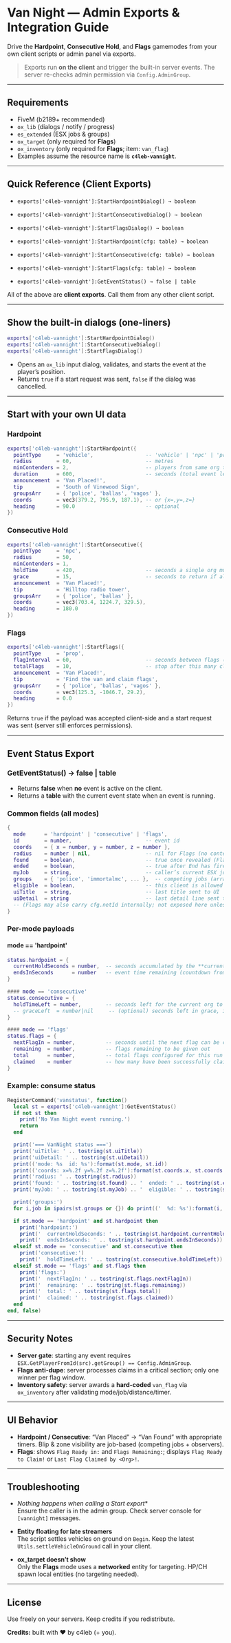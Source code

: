 # Van Night — Admin Exports & Integration Guide

Drive the **Hardpoint**, **Consecutive Hold**, and **Flags** gamemodes from your own client scripts or admin panel via exports.

> Exports run **on the client** and trigger the built-in server events. The server re-checks admin permission via `Config.AdminGroup`.

---

## Requirements

- FiveM (b2189+ recommended)
- `ox_lib` (dialogs / notify / progress)
- `es_extended` (ESX jobs & groups)
- `ox_target` (only required for **Flags**)
- `ox_inventory` (only required for **Flags**; item: `van_flag`)
- Examples assume the resource name is **`c4leb-vannight`**.

---

## Quick Reference (Client Exports)

- `exports['c4leb-vannight']:StartHardpointDialog() → boolean`
- `exports['c4leb-vannight']:StartConsecutiveDialog() → boolean`
- `exports['c4leb-vannight']:StartFlagsDialog() → boolean`

- `exports['c4leb-vannight']:StartHardpoint(cfg: table) → boolean`
- `exports['c4leb-vannight']:StartConsecutive(cfg: table) → boolean`
- `exports['c4leb-vannight']:StartFlags(cfg: table) → boolean`

- `exports['c4leb-vannight']:GetEventStatus() → false | table`

All of the above are **client exports**. Call them from any other client script.

---

## Show the built-in dialogs (one-liners)

```lua
exports['c4leb-vannight']:StartHardpointDialog()
exports['c4leb-vannight']:StartConsecutiveDialog()
exports['c4leb-vannight']:StartFlagsDialog()
```

- Opens an `ox_lib` input dialog, validates, and starts the event at the player’s position.
- Returns `true` if a start request was sent, `false` if the dialog was cancelled.

---

## Start with your own UI data

### Hardpoint

```lua
exports['c4leb-vannight']:StartHardpoint({
  pointType     = 'vehicle',                 -- 'vehicle' | 'npc' | 'prop'
  radius        = 60,                        -- metres
  minContenders = 2,                         -- players from same org to count
  duration      = 600,                       -- seconds (total event length after reveal)
  announcement  = 'Van Placed!',
  tip           = 'South of Vinewood Sign',
  groupsArr     = { 'police', 'ballas', 'vagos' },
  coords        = vec3(379.2, 795.9, 187.1), -- or {x=,y=,z=}
  heading       = 90.0                       -- optional
})
```

### Consecutive Hold

```lua
exports['c4leb-vannight']:StartConsecutive({
  pointType     = 'npc',
  radius        = 50,
  minContenders = 1,
  holdTime      = 420,                       -- seconds a single org must hold continuously
  grace         = 15,                        -- seconds to return if all leave/die
  announcement  = 'Van Placed!',
  tip           = 'Hilltop radio tower',
  groupsArr     = { 'police', 'ballas' },
  coords        = vec3(703.4, 1224.7, 329.5),
  heading       = 180.0
})
```

### Flags

```lua
exports['c4leb-vannight']:StartFlags({
  pointType     = 'prop',
  flagInterval  = 60,                        -- seconds between flags (restarts after a claim)
  totalFlags    = 10,                        -- stop after this many claims
  announcement  = 'Van Placed!',
  tip           = 'Find the van and claim flags',
  groupsArr     = { 'police', 'ballas', 'vagos' },
  coords        = vec3(125.3, -1046.7, 29.2),
  heading       = 0.0
})
```

Returns `true` if the payload was accepted client-side and a start request was sent (server still enforces permissions).

---

## Event Status Export

### GetEventStatus() → false | table

- Returns **false** when **no** event is active on the client.
- Returns a **table** with the current event state when an event is running.

### Common fields (all modes)
```lua
{
  mode      = 'hardpoint' | 'consecutive' | 'flags',
  id        = number,                        -- event id
  coords    = { x = number, y = number, z = number },
  radius    = number | nil,                  -- nil for Flags (no contest radius)
  found     = boolean,                       -- true once revealed (Flags start true)
  ended     = boolean,                       -- true after End has fired (until cleanup)
  myJob     = string,                        -- caller’s current ESX job
  groups    = { 'police', 'immortalmc', ... },  -- competing jobs (array)
  eligible  = boolean,                       -- this client is allowed to see/compete
  uiTitle   = string,                        -- last title sent to UI
  uiDetail  = string                         -- last detail line sent to UI
  -- (Flags may also carry cfg.netId internally; not exposed here unless you add it)
}
```
### Per-mode payloads

#### mode == 'hardpoint'
```lua
status.hardpoint = {
  currentHoldSeconds = number,  -- seconds accumulated by the **current** holding org
  endsInSeconds      = number   -- event time remaining (countdown from duration)
}
```
```lua
#### mode == 'consecutive'
status.consecutive = {
  holdTimeLeft = number,        -- seconds left for the current org to win
  -- graceLeft  = number|nil     -- (optional) seconds left in grace, if you expose it
}
```
```lua
#### mode == 'flags'
status.flags = {
  nextFlagIn = number,          -- seconds until the next flag can be claimed
  remaining  = number,          -- flags remaining to be given out
  total      = number,          -- total flags configured for this run
  claimed    = number           -- how many have been successfully claimed so far
}
```
### Example: consume status
```lua
RegisterCommand('vanstatus', function()
  local st = exports['c4leb-vannight']:GetEventStatus()
  if not st then
    print('No Van Night event running.')
    return
  end

  print('=== VanNight status ===')
  print('uiTitle: ' .. tostring(st.uiTitle))
  print('uiDetail: ' .. tostring(st.uiDetail))
  print(('mode: %s  id: %s'):format(st.mode, st.id))
  print(('coords: x=%.2f y=%.2f z=%.2f'):format(st.coords.x, st.coords.y, st.coords.z))
  print('radius: ' .. tostring(st.radius))
  print('found: ' .. tostring(st.found) .. '  ended: ' .. tostring(st.ended))
  print('myJob: ' .. tostring(st.myJob) .. '  eligible: ' .. tostring(st.eligible))

  print('groups:')
  for i,job in ipairs(st.groups or {}) do print(('  %d: %s'):format(i, job)) end

  if st.mode == 'hardpoint' and st.hardpoint then
    print('hardpoint:')
    print('  currentHoldSeconds: ' .. tostring(st.hardpoint.currentHoldSeconds))
    print('  endsInSeconds: ' .. tostring(st.hardpoint.endsInSeconds))
  elseif st.mode == 'consecutive' and st.consecutive then
    print('consecutive:')
    print('  holdTimeLeft: ' .. tostring(st.consecutive.holdTimeLeft))
  elseif st.mode == 'flags' and st.flags then
    print('flags:')
    print('  nextFlagIn: ' .. tostring(st.flags.nextFlagIn))
    print('  remaining: ' .. tostring(st.flags.remaining))
    print('  total: ' .. tostring(st.flags.total))
    print('  claimed: ' .. tostring(st.flags.claimed))
  end
end, false)
```

---

## Security Notes

- **Server gate**: starting any event requires `ESX.GetPlayerFromId(src).getGroup() == Config.AdminGroup`.
- **Flags anti-dupe**: server processes claims in a critical section; only one winner per flag window.
- **Inventory safety**: server awards a **hard-coded** `van_flag` via `ox_inventory` after validating mode/job/distance/timer.

---

## UI Behavior

- **Hardpoint / Consecutive**: “Van Placed” → “Van Found” with appropriate timers. Blip & zone visibility are job-based (competing jobs + observers).
- **Flags**: shows `Flag Ready in:` and `Flags Remaining:`; displays `Flag Ready to Claim!` or `Last Flag Claimed by <Org>!`.

---

## Troubleshooting

- **Nothing happens when calling a Start* export**  
  Ensure the caller is in the admin group. Check server console for `[vannight]` messages.

- **Entity floating for late streamers**  
  The script settles vehicles on ground on `Begin`. Keep the latest `Utils.settleVehicleOnGround` call in your client.

- **ox_target doesn’t show**  
  Only the **Flags** mode uses a **networked** entity for targeting. HP/CH spawn local entities (no targeting needed).

---

## License

Use freely on your servers. Keep credits if you redistribute.

**Credits:** built with ❤️ by c4leb (+ you).
